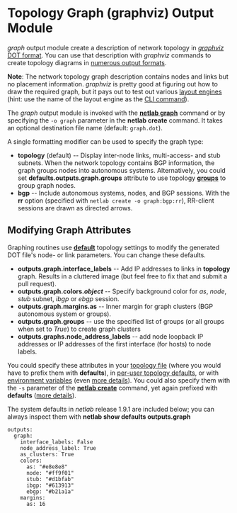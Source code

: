 # Topology Graph (graphviz) Output Module

*graph* output module create a description of network topology in [*graphviz* DOT format](https://graphviz.org/doc/info/lang.html). You can use that description with *graphviz* commands to create topology diagrams in [numerous output formats](https://graphviz.org/docs/outputs/).

**Note**: The network topology graph description contains nodes and links but no placement information. *graphviz* is pretty good at figuring out how to draw the required graph, but it pays out to test out various [layout engines](https://graphviz.org/docs/layouts/) (hint: use the name of the layout engine as the [CLI command](https://graphviz.org/doc/info/command.html)).

The *graph* output module is invoked with the **[netlab graph](netlab-graph)** command or by specifying the `-o graph` parameter in the **netlab create** command. It takes an optional destination file name (default: `graph.dot`).

A single formatting modifier can be used to specify the graph type:

* **topology** (default) -- Display inter-node links, multi-access- and stub subnets. When the network topology contains BGP information, the graph groups nodes into autonomous systems. Alternatively, you could set **defaults.outputs.graph.groups** attribute to use topology **[groups](topo-groups)** to group graph nodes.
* **bgp** -- Include autonomous systems, nodes, and BGP sessions. With the **rr** option (specified with `netlab create -o graph:bgp:rr`), RR-client sessions are drawn as directed arrows.

## Modifying Graph Attributes

Graphing routines use **[default](topo-defaults)** topology settings to modify the generated DOT file's node- or link parameters. You can change these defaults.

* **outputs.graph.interface_labels** -- Add IP addresses to links in **topology** graph. Results in a cluttered image (but feel free to fix that and submit a pull request).
* **outputs.graph.colors._object_** -- Specify background color for *as*, *node*, *stub* subnet, *ibgp* or *ebgp* session.
* **outputs.graph.margins.as** -- Inner margin for graph clusters (BGP autonomous system or groups).
* **outputs.graph.groups** -- use the specified list of groups (or all groups when set to *True*) to create graph clusters
* **outputs.graphs.node_address_labels** -- add node loopback IP addresses or IP addresses of the first interface (for hosts) to node labels.

You could specify these attributes in your [topology file](defaults-topology) (where you would have to prefix them with **defaults**), in [per-user topology defaults](defaults-user-file), or with [environment variables](defaults-env) (even [more details](../defaults.md)). You could also specify them with the `-s` parameter of the **[netlab create](netlab-create)** command, yet again prefixed with **defaults** ([more details](netlab-create-set)).

The system defaults in *netlab* release 1.9.1 are included below; you can always inspect them with **netlab show defaults outputs.graph**

```
outputs:
  graph:
    interface_labels: False
    node_address_label: True
    as_clusters: True
    colors:
      as: "#e8e8e8"
      node: "#ff9f01"
      stub: "#d1bfab"
      ibgp: "#613913"
      ebgp: "#b21a1a"
    margins:
      as: 16
```
